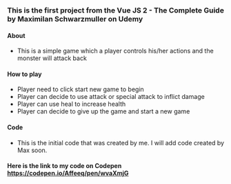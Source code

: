 ### This is the first project from the Vue JS 2 - The Complete Guide by Maximilan Schwarzmuller on Udemy

#### About
* This is a simple game which a player controls his/her actions and the monster will attack back

#### How to play
* Player need to click start new game to begin
* Player can decide to use attack or special attack to inflict damage
* Player can use heal to increase health
* Player can decide to give up the game and start a new game

#### Code
* This is the initial code that was created by me. I will add code created by Max soon.


#### Here is the link to my code on Codepen https://codepen.io/Affeeq/pen/wvaXmjG